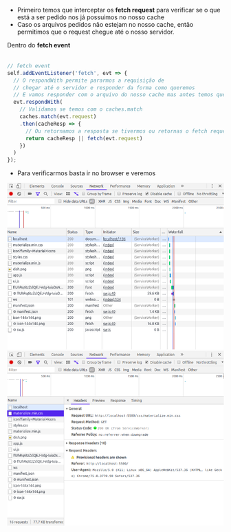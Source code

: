 - Primeiro temos que interceptar os **fetch request** para verificar se o que está a ser pedido nos já possuimos no nosso cache
- Caso os arquivos pedidos não estejam no nosso cache, então permitimos que o request chegue até o nosso servidor.


Dentro do **fetch event**

```javascript

// fetch event
self.addEventListener('fetch', evt => {
  // O respondWith permite pararmos a requisição de 
  // chegar até o servidor e responder da forma como queremos
  // E vamos responder com o arquivo do nosso cache mas antes temos que verificar se temos
  evt.respondWith(
    // Validamos se temos com o caches.match
    caches.match(evt.request)
    .then(cacheResp => {
      // Ou retornamos a resposta se tivermos ou retornas o fetch request inicial
      return cacheResp || fetch(evt.request)
    })
  )
});

```

- Para verificarmos basta ir no browser e veremos

![Um](./img/lessons/1.png)
![Dois](./img/lessons/2.png)